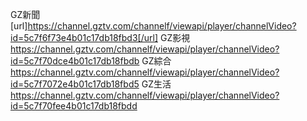 GZ新聞
[url]https://channel.gztv.com/channelf/viewapi/player/channelVideo?id=5c7f6f73e4b01c17db18fbd3[/url]
GZ影視
https://channel.gztv.com/channelf/viewapi/player/channelVideo?id=5c7f70dce4b01c17db18fbdb
GZ綜合
https://channel.gztv.com/channelf/viewapi/player/channelVideo?id=5c7f7072e4b01c17db18fbd5
GZ生活
https://channel.gztv.com/channelf/viewapi/player/channelVideo?id=5c7f70fee4b01c17db18fbdd

